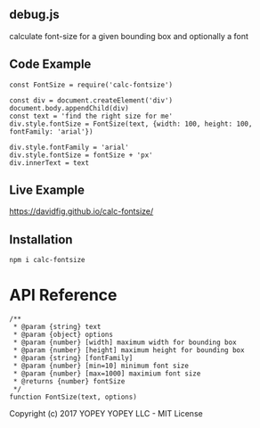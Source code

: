## debug.js
calculate font-size for a given bounding box and optionally a font

## Code Example

    const FontSize = require('calc-fontsize')

    const div = document.createElement('div')
    document.body.appendChild(div)
    const text = 'find the right size for me'
    div.style.fontSize = FontSize(text, {width: 100, height: 100, fontFamily: 'arial'})

    div.style.fontFamily = 'arial'
    div.style.fontSize = fontSize + 'px'
    div.innerText = text


## Live Example
https://davidfig.github.io/calc-fontsize/

## Installation

    npm i calc-fontsize

# API Reference

    /**
     * @param {string} text
     * @param {object} options
     * @param {number} [width] maximum width for bounding box
     * @param {number} [height] maximum height for bounding box
     * @param {string} [fontFamily]
     * @param {number} [min=10] minimum font size
     * @param {number} [max=1000] maximium font size
     * @returns {number} fontSize
     */
    function FontSize(text, options)

Copyright (c) 2017 YOPEY YOPEY LLC - MIT License
